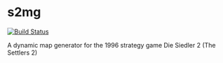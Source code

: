# s2mg

[![Build Status](https://travis-ci.org/jsb/s2mg.svg?branch=master)](https://travis-ci.org/jsb/s2mg)

A dynamic map generator for the 1996 strategy game Die Siedler 2 (The Settlers 2)
